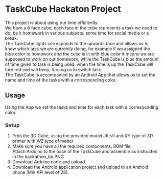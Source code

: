 # TaskCube Hackaton Project
This project is about using our time efficiently. \
We have a 6 face cube, each face in the cube represents a task we need to
 do, be it homework in various subjects, some time for social media or a
  break. \
The TaskCube lights corresponds to the upwards face and allows us to know
 which task we are currently doing, 
 for example if we assigned the blue color to homework and the cube is lit
 with blue color it means we are supposed to work on out homework, while
  the TaskCube is blue the amount of time given to task is being used. when
   the time is up the TaskCube will turn red and will beep, forcing us to
    switch task. \
    The TaskCube is accompanied by an Android App that allows us to set the
     name and time of the tasks with a corresponding color. 
  

## Usage
Using the App we set the tasks and time for each task with a corresponding
 color.

### Setup
1. Print the 3D Cube, using the provided model JK.stl and XY type of 3D
 printer
 with WZ type of matter
2. Make sure you have all the required components, BOM file. \
Attach Arduino to the base of the TaskCube and assemble as instructed in the hackathon_bb.PNG 
3. Download Arduino code and upload.
4. Download the Android application project and upload to an Android phone
 (Min API level of 28).